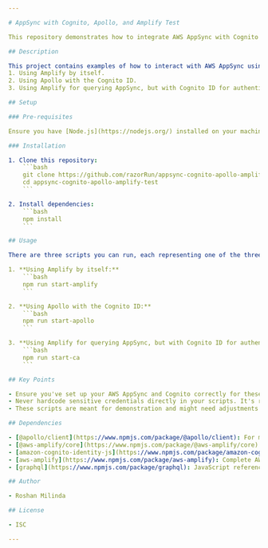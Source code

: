 ```yaml
---

# AppSync with Cognito, Apollo, and Amplify Test

This repository demonstrates how to integrate AWS AppSync with Cognito for authentication, and use client libraries such as Apollo and Amplify for querying the GraphQL endpoints.

## Description

This project contains examples of how to interact with AWS AppSync using different approaches:
1. Using Amplify by itself.
2. Using Apollo with the Cognito ID.
3. Using Amplify for querying AppSync, but with Cognito ID for authentication.

## Setup

### Pre-requisites

Ensure you have [Node.js](https://nodejs.org/) installed on your machine.

### Installation

1. Clone this repository:
    ```bash
    git clone https://github.com/razorRun/appsync-cognito-apollo-amplify-test
    cd appsync-cognito-apollo-amplify-test
    ```

2. Install dependencies:
    ```bash
    npm install
    ```

## Usage

There are three scripts you can run, each representing one of the three approaches:

1. **Using Amplify by itself:**
    ```bash
    npm run start-amplify
    ```

2. **Using Apollo with the Cognito ID:**
    ```bash
    npm run start-apollo
    ```

3. **Using Amplify for querying AppSync, but with Cognito ID for authentication:**
    ```bash
    npm run start-ca
    ```

## Key Points

- Ensure you've set up your AWS AppSync and Cognito correctly for these scripts to function.
- Never hardcode sensitive credentials directly in your scripts. It's recommended to use environment variables or AWS Secrets Manager.
- These scripts are meant for demonstration and might need adjustments based on your actual AppSync and Cognito configurations.

## Dependencies

- [@apollo/client](https://www.npmjs.com/package/@apollo/client): For making GraphQL requests using Apollo Client.
- [@aws-amplify/core](https://www.npmjs.com/package/@aws-amplify/core) and [@aws-amplify/ui-react](https://www.npmjs.com/package/@aws-amplify/ui-react): Core Amplify libraries for configuration and UI components.
- [amazon-cognito-identity-js](https://www.npmjs.com/package/amazon-cognito-identity-js): Provides Cognito Identity functionality.
- [aws-amplify](https://www.npmjs.com/package/aws-amplify): Complete AWS Amplify library.
- [graphql](https://www.npmjs.com/package/graphql): JavaScript reference implementation for GraphQL.

## Author

- Roshan Milinda

## License

- ISC

---
```

